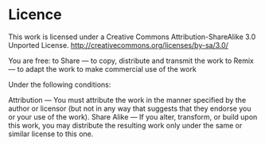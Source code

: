 Licence
=======

This work is licensed under a
Creative Commons Attribution-ShareAlike 3.0 Unported License.
http://creativecommons.org/licenses/by-sa/3.0/

You are free:
to Share — to copy, distribute and transmit the work
to Remix — to adapt the work
to make commercial use of the work

Under the following conditions:

Attribution — You must attribute the work in the manner specified by the author
               or licensor (but not in any way that suggests that they endorse
               you or your use of the work).
Share Alike — If you alter, transform, or build upon this work, you may
               distribute the resulting work only under the same or similar
               license to this one.

